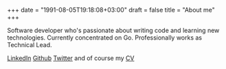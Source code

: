 +++
date = "1991-08-05T19:18:08+03:00"
draft = false
title = "About me"
+++

Software developer who's passionate about writing code and learning new technologies. Currently concentrated on Go. Professionally works as Technical Lead.

<a href="https://www.linkedin.com/pub/dmitri-logvinenko/35/2a1/1a1" target="_blank">LinkedIn</a>
<a href="https://github.com/VorT3x" target="_blank">Github</a>
<a href="https://twitter.com/VorT3x" target="_blank">Twitter</a>
and of course my <a href="https://goo.gl/NgE7bO" target="_blank">CV</a>
